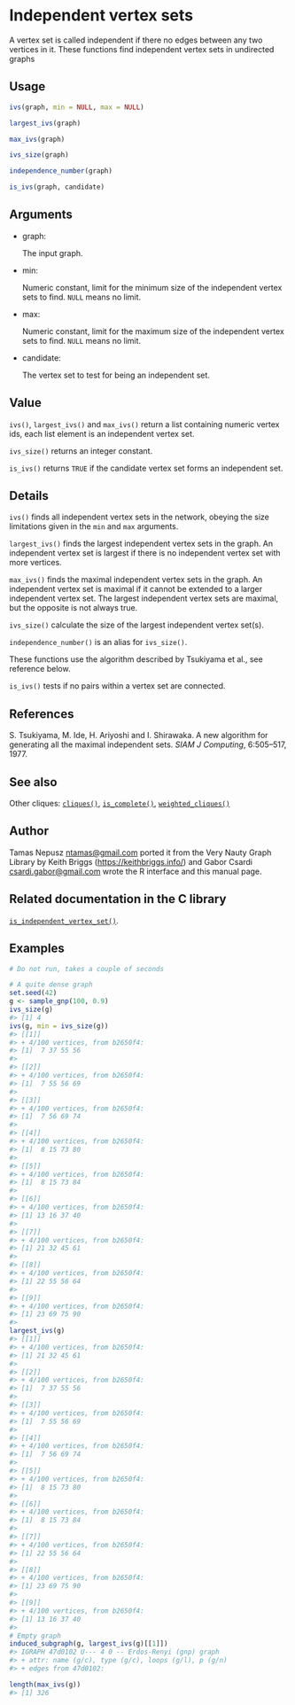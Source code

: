 # Independent vertex sets

A vertex set is called independent if there no edges between any two
vertices in it. These functions find independent vertex sets in
undirected graphs

## Usage

``` r
ivs(graph, min = NULL, max = NULL)

largest_ivs(graph)

max_ivs(graph)

ivs_size(graph)

independence_number(graph)

is_ivs(graph, candidate)
```

## Arguments

- graph:

  The input graph.

- min:

  Numeric constant, limit for the minimum size of the independent vertex
  sets to find. `NULL` means no limit.

- max:

  Numeric constant, limit for the maximum size of the independent vertex
  sets to find. `NULL` means no limit.

- candidate:

  The vertex set to test for being an independent set.

## Value

`ivs()`, `largest_ivs()` and `max_ivs()` return a list containing
numeric vertex ids, each list element is an independent vertex set.

`ivs_size()` returns an integer constant.

`is_ivs()` returns `TRUE` if the candidate vertex set forms an
independent set.

## Details

`ivs()` finds all independent vertex sets in the network, obeying the
size limitations given in the `min` and `max` arguments.

`largest_ivs()` finds the largest independent vertex sets in the graph.
An independent vertex set is largest if there is no independent vertex
set with more vertices.

`max_ivs()` finds the maximal independent vertex sets in the graph. An
independent vertex set is maximal if it cannot be extended to a larger
independent vertex set. The largest independent vertex sets are maximal,
but the opposite is not always true.

`ivs_size()` calculate the size of the largest independent vertex
set(s).

`independence_number()` is an alias for `ivs_size()`.

These functions use the algorithm described by Tsukiyama et al., see
reference below.

`is_ivs()` tests if no pairs within a vertex set are connected.

## References

S. Tsukiyama, M. Ide, H. Ariyoshi and I. Shirawaka. A new algorithm for
generating all the maximal independent sets. *SIAM J Computing*,
6:505–517, 1977.

## See also

Other cliques: [`cliques()`](https://r.igraph.org/reference/cliques.md),
[`is_complete()`](https://r.igraph.org/reference/is_complete.md),
[`weighted_cliques()`](https://r.igraph.org/reference/weighted_cliques.md)

## Author

Tamas Nepusz <ntamas@gmail.com> ported it from the Very Nauty Graph
Library by Keith Briggs (<https://keithbriggs.info/>) and Gabor Csardi
<csardi.gabor@gmail.com> wrote the R interface and this manual page.

## Related documentation in the C library

[`is_independent_vertex_set()`](https://igraph.org/c/html/latest/igraph-Cliques.html#igraph_is_independent_vertex_set).

## Examples

``` r
# Do not run, takes a couple of seconds

# A quite dense graph
set.seed(42)
g <- sample_gnp(100, 0.9)
ivs_size(g)
#> [1] 4
ivs(g, min = ivs_size(g))
#> [[1]]
#> + 4/100 vertices, from b2650f4:
#> [1]  7 37 55 56
#> 
#> [[2]]
#> + 4/100 vertices, from b2650f4:
#> [1]  7 55 56 69
#> 
#> [[3]]
#> + 4/100 vertices, from b2650f4:
#> [1]  7 56 69 74
#> 
#> [[4]]
#> + 4/100 vertices, from b2650f4:
#> [1]  8 15 73 80
#> 
#> [[5]]
#> + 4/100 vertices, from b2650f4:
#> [1]  8 15 73 84
#> 
#> [[6]]
#> + 4/100 vertices, from b2650f4:
#> [1] 13 16 37 40
#> 
#> [[7]]
#> + 4/100 vertices, from b2650f4:
#> [1] 21 32 45 61
#> 
#> [[8]]
#> + 4/100 vertices, from b2650f4:
#> [1] 22 55 56 64
#> 
#> [[9]]
#> + 4/100 vertices, from b2650f4:
#> [1] 23 69 75 90
#> 
largest_ivs(g)
#> [[1]]
#> + 4/100 vertices, from b2650f4:
#> [1] 21 32 45 61
#> 
#> [[2]]
#> + 4/100 vertices, from b2650f4:
#> [1]  7 37 55 56
#> 
#> [[3]]
#> + 4/100 vertices, from b2650f4:
#> [1]  7 55 56 69
#> 
#> [[4]]
#> + 4/100 vertices, from b2650f4:
#> [1]  7 56 69 74
#> 
#> [[5]]
#> + 4/100 vertices, from b2650f4:
#> [1]  8 15 73 80
#> 
#> [[6]]
#> + 4/100 vertices, from b2650f4:
#> [1]  8 15 73 84
#> 
#> [[7]]
#> + 4/100 vertices, from b2650f4:
#> [1] 22 55 56 64
#> 
#> [[8]]
#> + 4/100 vertices, from b2650f4:
#> [1] 23 69 75 90
#> 
#> [[9]]
#> + 4/100 vertices, from b2650f4:
#> [1] 13 16 37 40
#> 
# Empty graph
induced_subgraph(g, largest_ivs(g)[[1]])
#> IGRAPH 47d0102 U--- 4 0 -- Erdos-Renyi (gnp) graph
#> + attr: name (g/c), type (g/c), loops (g/l), p (g/n)
#> + edges from 47d0102:

length(max_ivs(g))
#> [1] 326
```
